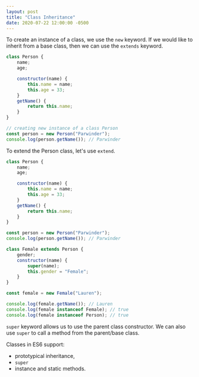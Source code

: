 ```yaml
---
layout: post
title: "Class Inheritance"
date: 2020-07-22 12:00:00 -0500
---
```


To create an instance of a class, we use the `new` keyword. If we would like to inherit from a base class, then we can use the `extends` keyword.

```javascript
class Person {
    name;
    age;

    constructor(name) {
        this.name = name;
        this.age = 33;
    }
    getName() {
        return this.name;
    }
}

// creating new instance of a class Person
const person = new Person("Parwinder");
console.log(person.getName()); // Parwinder
```

To extend the Person class, let's use `extend`.

```javascript
class Person {
    name;
    age;

    constructor(name) {
        this.name = name;
        this.age = 33;
    }
    getName() {
        return this.name;
    }
}

const person = new Person("Parwinder");
console.log(person.getName()); // Parwinder

class Female extends Person {
    gender;
    constructor(name) {
        super(name);
        this.gender = "Female";
    }
}

const female = new Female("Lauren");

console.log(female.getName()); // Lauren
console.log(female instanceof Female); // true
console.log(female instanceof Person); // true
```

`super` keyword allows us to use the parent class constructor. We can also use `super` to call a method from the parent/base class.

Classes in ES6 support:
* prototypical inheritance,
* `super`
* instance and static methods.


